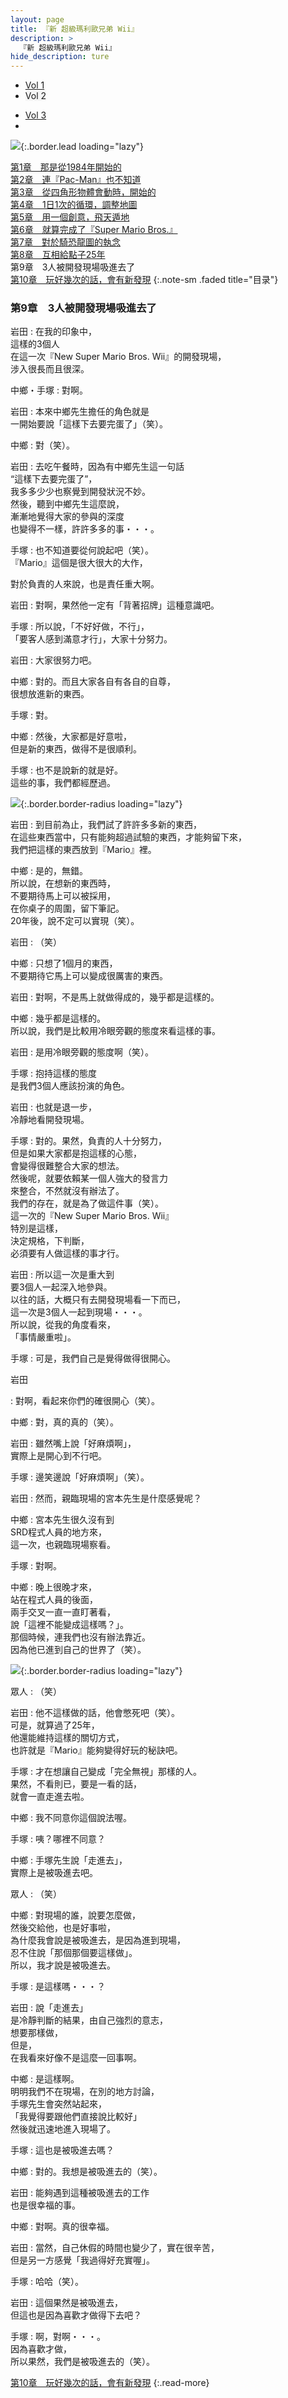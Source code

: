 ```yaml
---
layout: page
title: 『新 超級瑪利歐兄弟 Wii』
description: >
  『新 超級瑪利歐兄弟 Wii』
hide_description: ture
---
```


<nav class="pagination heading clearfix" role="navigation">
  <ul>
    <li class="pagination-item">
      <a href="../../vol1/1/">
        Vol 1
      </a>
    </li>
    <li class="pagination-item">
      <a style="background-color:rgba(225,224,224,0.3);">
        Vol 2
      </a>
    </li>
  </ul>
  <ul>
    <li class="pagination-item">
      <a href="../../vol3/1/">
        Vol 3
      </a>
    </li>
    <li class="pagination-item">
      <a>
      </a>
    </li>
  </ul>
</nav>

![](/interviews/cht-hk/wii/nsmb/vol2/img/nsmb_interview_main2_9.jpg){:.border.lead loading="lazy"}

[第1章　那是從1984年開始的](1.md)<br>
[第2章　連『Pac-Man』也不知道](2.md)<br>
[第3章　從四角形物體會動時，開始的](3.md)<br>
[第4章　1日1次的循環，調整地圖](4.md)<br>
[第5章　用一個創意，飛天遁地](5.md)<br>
[第6章　就算完成了『Super Mario Bros.』](6.md)<br>
[第7章　對於騎恐龍圖的執念](7.md)<br>
[第8章　互相給點子25年](8.md)<br>
第9章　3人被開發現場吸進去了<br>
[第10章　玩好幾次的話，會有新發現](10.md)
{:.note-sm .faded title="目录"}

### 第9章　3人被開發現場吸進去了

岩田
: 在我的印象中，<br>這樣的3個人<br>在這一次『New Super Mario Bros. Wii』的開發現場，<br>涉入很長而且很深。

中鄉・手塚
: 對啊。

岩田
: 本來中鄉先生擔任的角色就是<br>一開始要說「這樣下去要完蛋了」（笑）。

中鄉
: 對（笑）。

岩田
: 去吃午餐時，因為有中鄉先生這一句話<br>“這樣下去要完蛋了”，<br>我多多少少也察覺到開發狀況不妙。<br>然後，聽到中鄉先生這麼說，<br>漸漸地覺得大家的參與的深度<br>也變得不一樣，許許多多的事・・・。

手塚
: 也不知道要從何說起吧（笑）。<br>『Mario』這個是很大很大的大作，

對於負責的人來說，也是責任重大啊。

岩田
: 對啊，果然他一定有「背著招牌」這種意識吧。

手塚
: 所以說，「不好好做，不行」，<br>「要客人感到滿意才行」，大家十分努力。

岩田
: 大家很努力吧。

中鄉
: 對的。而且大家各自有各自的自尊，<br>很想放進新的東西。

手塚
: 對。

中鄉
: 然後，大家都是好意啦，<br>但是新的東西，做得不是很順利。

手塚
: 也不是說新的就是好。<br>這些的事，我們都經歷過。

![](/interviews/cht-hk/wii/nsmb/vol2/img/nsmb_interview_photo291.jpg){:.border.border-radius loading="lazy"}

岩田
: 到目前為止，我們試了許許多多新的東西，<br>在這些東西當中，只有能夠超過試驗的東西，才能夠留下來，<br>我們把這樣的東西放到『Mario』裡。

中鄉
: 是的，無錯。<br>所以說，在想新的東西時，<br>不要期待馬上可以被採用，<br>在你桌子的周圍，留下筆記。<br>20年後，說不定可以實現（笑）。

岩田
: （笑）

中鄉
: 只想了1個月的東西，<br>不要期待它馬上可以變成很厲害的東西。

岩田
: 對啊，不是馬上就做得成的，幾乎都是這樣的。

中鄉
: 幾乎都是這樣的。<br>所以說，我們是比較用冷眼旁觀的態度來看這樣的事。

岩田
: 是用冷眼旁觀的態度啊（笑）。

手塚
: 抱持這樣的態度<br>是我們3個人應該扮演的角色。

岩田
: 也就是退一步，<br>冷靜地看開發現場。

手塚
: 對的。果然，負責的人十分努力，<br>但是如果大家都是抱這樣的心態，<br>會變得很難整合大家的想法。<br>然後呢，就要依賴某一個人強大的發言力<br>來整合，不然就沒有辦法了。<br>我們的存在，就是為了做這件事（笑）。<br>這一次的『New Super Mario Bros. Wii』<br>特別是這樣，<br>決定規格，下判斷，<br>必須要有人做這樣的事才行。

岩田
: 所以這一次是重大到<br>要3個人一起深入地參與。<br>以往的話，大概只有去開發現場看一下而已，<br>這一次是3個人一起到現場・・・。<br>所以說，從我的角度看來，<br>「事情嚴重啦」。

手塚
: 可是，我們自己是覺得做得很開心。

岩田

 : 對啊，看起來你們的確很開心（笑）。

中鄉
: 對，真的真的（笑）。

岩田
: 雖然嘴上說「好麻煩啊」，<br>實際上是開心到不行吧。

手塚
: 邊笑邊說「好麻煩啊」（笑）。

岩田
: 然而，親臨現場的宮本先生是什麼感覺呢？

中鄉
: 宮本先生很久沒有到<br>SRD程式人員的地方來，<br>這一次，也親臨現場察看。

手塚
: 對啊。

中鄉
: 晚上很晚才來，<br>站在程式人員的後面，<br>兩手交叉一直一直盯著看，<br>說「這裡不能變成這樣嗎？」。<br>那個時候，連我們也沒有辦法靠近。<br>因為他已進到自己的世界了（笑）。

![](/interviews/cht-hk/wii/nsmb/vol2/img/nsmb_interview_photo292.jpg){:.border.border-radius loading="lazy"}

眾人
: （笑）

岩田
: 他不這樣做的話，他會憋死吧（笑）。<br>可是，就算過了25年，<br>他還能維持這樣的關切方式，<br>也許就是『Mario』能夠變得好玩的秘訣吧。

手塚
: 才在想讓自己變成「完全無視」那樣的人。<br>果然，不看則已，要是一看的話，<br>就會一直走進去啦。

中鄉
: 我不同意你這個說法喔。

手塚
: 咦？哪裡不同意？

中鄉
: 手塚先生說「走進去」，<br>實際上是被吸進去吧。

眾人
: （笑）

中鄉
: 對現場的誰，說要怎麼做，<br>然後交給他，也是好事啦，<br>為什麼我會說是被吸進去，是因為進到現場，<br>忍不住說「那個那個要這樣做」。<br>所以，我才說是被吸進去。

手塚
: 是這樣嗎・・・？

岩田
: 說「走進去」<br>是冷靜判斷的結果，由自己強烈的意志，<br>想要那樣做，<br>但是，<br>在我看來好像不是這麼一回事啊。

中鄉
: 是這樣啊。<br>明明我們不在現場，在別的地方討論，<br>手塚先生會突然站起來，<br>「我覺得要跟他們直接說比較好」<br>然後就迅速地進入現場了。

手塚
: 這也是被吸進去嗎？

中鄉
: 對的。我想是被吸進去的（笑）。

岩田
: 能夠遇到這種被吸進去的工作<br>也是很幸福的事。

中鄉
: 對啊。真的很幸福。

岩田
: 當然，自己休假的時間也變少了，實在很辛苦，<br>但是另一方感覺「我過得好充實喔」。

手塚
: 哈哈（笑）。

岩田
: 這個果然是被吸進去，<br>但這也是因為喜歡才做得下去吧？

手塚
: 啊，對啊・・・。<br>因為喜歡才做，<br>所以果然，我們是被吸進去的（笑）。


[第10章　玩好幾次的話，會有新發現](10.md)
{:.read-more}



